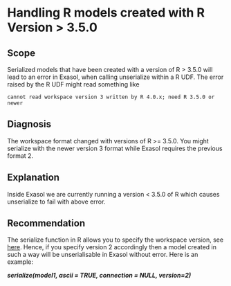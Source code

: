 # Handling R models created with R Version &gt; 3.5.0 
## Scope

Serialized models that have been created with a version of R > 3.5.0 will lead to an error in Exasol, when calling unserialize within a R UDF. The error raised by the R UDF might read something like 


```"default
cannot read workspace version 3 written by R 4.0.x; need R 3.5.0 or newer
```
## Diagnosis

The workspace format changed with versions of R >= 3.5.0. You might serialize with the newer version 3 format while Exasol requires the previous format 2.

## Explanation

Inside Exasol we are currently running a version < 3.5.0 of R which causes unserialize to fail with above error. 

## Recommendation

The serialize function in R allows you to specify the workspace version, see [here](https://www.rdocumentation.org/packages/base/versions/3.6.2/topics/serialize). Hence, if you specify version 2 accordingly then a model created in such a way will be unserialisable in Exasol without error. Here is an example:

***serialize(model1, ascii = TRUE, connection = NULL, version=2)***

